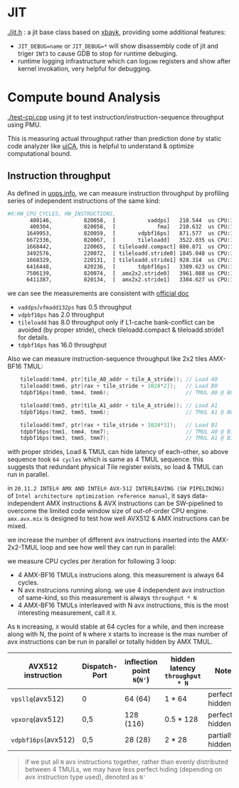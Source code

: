 # JIT

[./jit.h](./jit.h) : a jit base class based on [xbayk](https://github.com/herumi/xbyak), providing some additional features:
 - `JIT_DEBUG=name` or `JIT_DEBUG=*` will show disassembly code of jit and triger `INT3` to cause GDB to stop for runtime debuging.
 - runtime logging infrastructure which can log`zmm` registers and show after kernel invokation, very helpful for debugging.

# Compute bound Analysis
[./test-cpi.cpp](./test-cpi.cpp) using jit to test instruction/instruction-sequence throughput using PMU.

This is measuring actual throughput rather than prediction done by static code analyzer like [uiCA](https://uica.uops.info/), this is helpful to understand & optimize computational bound.

## Instruction throughput 

As defined in [uops.info](https://www.uops.info/background.html), we can measure instruction throughput by profiling series of independent instructions of the same kind:

```bash
#0:HW_CPU_CYCLES, HW_INSTRUCTIONS, 
       400146,          820058,  [          vaddps]   210.544  us CPU:1.90(GHz) CPI:0.49 CPK:4.0
       400304,          820058,  [             fma]   210.632  us CPU:1.90(GHz) CPI:0.49 CPK:4.0
      1649953,          820059,  [       vdpbf16ps]   871.577  us CPU:1.89(GHz) CPI:2.01 CPK:16.5
      6672336,          820067,  [       tileloadd]   3522.035 us CPU:1.89(GHz) CPI:8.14 CPK:66.7
      1668442,          220065,  [ tileloadd.compact] 880.871  us CPU:1.89(GHz) CPI:7.58 CPK:16.7
      3492576,          220072,  [ tileloadd.stride0] 1845.048 us CPU:1.89(GHz) CPI:15.8 CPK:34.9
      1668329,          220131,  [ tileloadd.stride1] 928.314  us CPU:1.80(GHz) CPI:7.58 CPK:16.7
      6416448,          420236,  [       tdpbf16ps]   3389.623 us CPU:1.89(GHz) CPI:15.2 CPK:64.2
      7506139,          820074,  [  amx2x2.stride0]   3961.088 us CPU:1.89(GHz) CPI:9.15 CPK:75.1
      6411387,          820134,  [  amx2x2.stride1]   3384.627 us CPU:1.89(GHz) CPI:7.82 CPK:64.1
```


we can see the measurements are consistent with [official doc](https://www.intel.com/content/www/us/en/docs/intrinsics-guide/index.html)

 - `vaddps`/`vfmadd132ps` has 0.5 throughput
 - `vdpbf16ps` has 2.0 throughput
 - `tileloadd` has 8.0 throughput only if L1-cache bank-conflict can be avoided (by proper stride), check tileloadd.compact & tileloadd.stride1 for details.
 - `tdpbf16ps` has 16.0 throughput

Also we can measure instruction-sequence throughput like 2x2 tiles AMX-BF16 TMUL:

```c++
    tileloadd(tmm4, ptr[tile_A0_addr + tile_A_stride]); // Load A0
    tileloadd(tmm6, ptr[rax + tile_stride + 1024*2]);   // Load B0
    tdpbf16ps(tmm0, tmm4, tmm6);                        // TMUL A0 @ B0

    tileloadd(tmm5, ptr[tile_A1_addr + tile_A_stride]); // Load A1
    tdpbf16ps(tmm2, tmm5, tmm6);                        // TMUL A1 @ B0

    tileloadd(tmm7, ptr[rax + tile_stride + 1024*3]);   // Load B1
    tdpbf16ps(tmm1, tmm4, tmm7);                        // TMUL A0 @ B1
    tdpbf16ps(tmm3, tmm5, tmm7);                        // TMUL A1 @ B1
```

with proper strides, Load & TMUL can hide latency of each-other, so above sequence took `64 cycles` which is same as 4 TMUL sequence. this suggests that redundant physical Tile register exists, so load & TMUL can run in parallel.

in `20.11.2 INTEL® AMX AND INTEL® AVX-512 INTERLEAVING (SW PIPELINING)` of `Intel architecture optimization reference manual`, it says data-independent AMX instructions & AVX instructions can be SW-pipelined to overcome the limited code window size of out-of-order CPU engine. `amx.avx.mix` is designed to test how well AVX512 & AMX instructions can be mixed.

we increase the number of different avx instructions inserted into the AMX-2x2-TMUL loop and see how well they can run in parallel:

we measure CPU cycles per iteration for following 3 loop:
 - 4 AMX-BF16 TMULs instrucions along. this measurement is always 64 cycles.
 - N avx instrucions running along. we use 4 independent avx instruction of same-kind, so this measurement is always `throughput * N`
 - 4 AMX-BF16 TMULs interleaved with N avx instructions, this is the most interesting measurement, call it `X`.

As `N` increasing, `X` would stable at 64 cycles for a while, and then increase along with N, the point of `N` where `X` starts to increase is the max number of avx instructions can be run in parallel or totally hidden by AMX TMUL.


| AVX512 instruction | Dispatch-Port | inflection point `N`(`N'`) | hidden latency `throughput * N` | Note |
| ------------------ | ------------- | -------------------  | ------------------------------- | ---- |
| `vpsllq`(avx512)   |   0           |    64 (64)           |     1 * 64                      | perfectly hidden|
| `vpxorq`(avx512)   |   0,5         |   128 (116)          |   0.5 * 128                     | perfectly hidden|
| `vdpbf16ps`(avx512) |  0,5         |    28 (28)           |     2 * 28                      | partially hidden|

> if we put all `N` avx instructions together, rather than evenly distributed between 4 TMULs, we may have less perfect hiding (depending on avx instruction type used), denoted as `N'`


